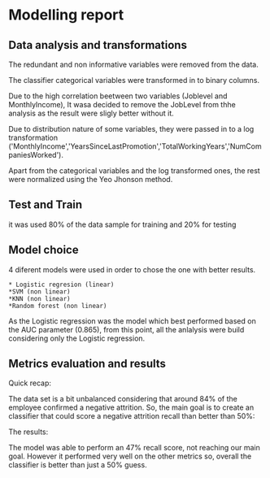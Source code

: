# Modelling report

## Data analysis and transformations

The redundant and non informative variables were removed from the data.

The classifier categorical variables were transformed in to binary columns.

Due to the high correlation beetween two variables (Joblevel and MonthlyIncome), It wasa decided to remove the JobLevel from thhe analysis as the result were sligly better without it.

Due to distribution nature of some variables, they were passed in to a log transformation ('MonthlyIncome','YearsSinceLastPromotion','TotalWorkingYears','NumCompaniesWorked').

Apart from the categorical variables and the log transformed ones, the rest were normalized using the Yeo Jhonson method.


## Test and Train

it was used 80% of the data sample for training and 20% for testing

## Model choice

4 diferent models were used in order to chose the one with better results.

    * Logistic regresion (linear)
    *SVM (non linear)
    *KNN (non linear)
    *Random forest (non linear)
    
As the Logistic regression was the model which best performed based on the AUC parameter (0.865), from this point, all the anlalysis were build considering only the Logistic regression.

## Metrics evaluation and results

Quick recap:

The data set is a bit unbalanced considering that around 84% of the employee confirmed a negative attrition. So, the main goal is to create an classifier that could score a negative attrition recall than  better than 50%:

The results:

The model was able to perform an 47% recall score, not reaching our main goal. However it performed very well on the other metrics so, overall the classifier is better than just a 50% guess.











